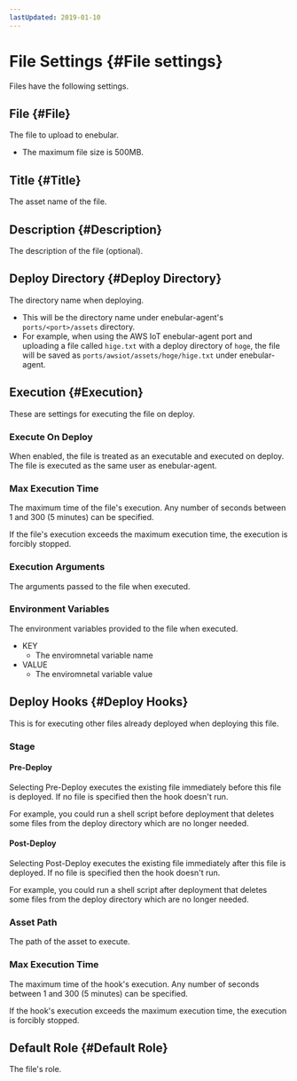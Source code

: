 ```yaml
---
lastUpdated: 2019-01-10
---
```


# File Settings {#File settings}

Files have the following settings.

## File {#File}

The file to upload to enebular.

- The maximum file size is 500MB.

## Title {#Title}

The asset name of the file.

## Description {#Description}

The description of the file (optional).

## Deploy Directory {#Deploy Directory}

The directory name when deploying.

- This will be the directory name under enebular-agent's `ports/<port>/assets` directory. 
- For example, when using the AWS IoT enebular-agent port and uploading a file called `hige.txt` with a deploy directory of `hoge`, the file will be saved as `ports/awsiot/assets/hoge/hige.txt` under enebular-agent.

## Execution {#Execution}

These are settings for executing the file on deploy.

### Execute On Deploy

When enabled, the file is treated as an executable and executed on deploy.
The file is executed as the same user as enebular-agent.

### Max Execution Time

The maximum time of the file's execution.
Any number of seconds between 1 and 300 (5 minutes) can be specified.

If the file's execution exceeds the maximum execution time, the execution is forcibly stopped.

### Execution Arguments

The arguments passed to the file when executed.

### Environment Variables

The environment variables provided to the file when executed.

- KEY
    - The enviromnetal variable name
- VALUE
    - The enviromnetal variable value

## Deploy Hooks {#Deploy Hooks}

This is for executing other files already deployed when deploying this file.

### Stage

#### Pre-Deploy

Selecting Pre-Deploy executes the existing file immediately before this file is deployed.
If no file is specified then the hook doesn't run.

For example, you could run a shell script before deployment that deletes some files from the deploy directory which are no longer needed.

#### Post-Deploy

Selecting Post-Deploy executes the existing file immediately after this file is deployed.
If no file is specified then the hook doesn't run.

For example, you could run a shell script after deployment that deletes some files from the deploy directory which are no longer needed.

### Asset Path

The path of the asset to execute.

### Max Execution Time

The maximum time of the hook's execution.
Any number of seconds between 1 and 300 (5 minutes) can be specified.

If the hook's execution exceeds the maximum execution time, the execution is forcibly stopped.

## Default Role {#Default Role}

The file's role.
